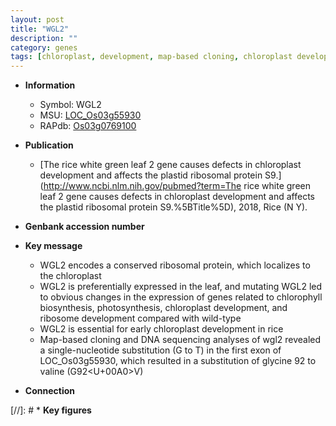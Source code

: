 ```yaml
---
layout: post
title: "WGL2"
description: ""
category: genes
tags: [chloroplast, development, map-based cloning, chloroplast development]
---
```


* **Information**  
    + Symbol: WGL2  
    + MSU: [LOC_Os03g55930](http://rice.uga.edu/cgi-bin/ORF_infopage.cgi?orf=LOC_Os03g55930)  
    + RAPdb: [Os03g0769100](https://rapdb.dna.affrc.go.jp/locus/?name=Os03g0769100)  

* **Publication**  
    + [The rice white green leaf 2 gene causes defects in chloroplast development and affects the plastid ribosomal protein S9.](http://www.ncbi.nlm.nih.gov/pubmed?term=The rice white green leaf 2 gene causes defects in chloroplast development and affects the plastid ribosomal protein S9.%5BTitle%5D), 2018, Rice (N Y).

* **Genbank accession number**  

* **Key message**  
    + WGL2 encodes a conserved ribosomal protein, which localizes to the chloroplast
    + WGL2 is preferentially expressed in the leaf, and mutating WGL2 led to obvious changes in the expression of genes related to chlorophyll biosynthesis, photosynthesis, chloroplast development, and ribosome development compared with wild-type
    + WGL2 is essential for early chloroplast development in rice
    + Map-based cloning and DNA sequencing analyses of wgl2 revealed a single-nucleotide substitution (G to T) in the first exon of LOC_Os03g55930, which resulted in a substitution of glycine 92 to valine (G92<U+00A0>V)

* **Connection**  

[//]: # * **Key figures**  


